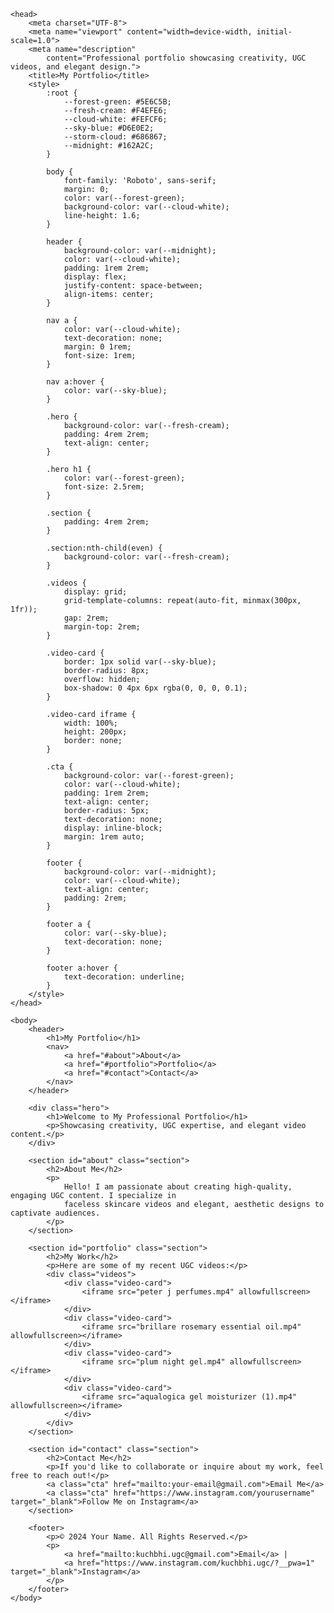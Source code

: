 <!DOCTYPE html>
<html lang="en">

    <head>
        <meta charset="UTF-8">
        <meta name="viewport" content="width=device-width, initial-scale=1.0">
        <meta name="description"
            content="Professional portfolio showcasing creativity, UGC videos, and elegant design.">
        <title>My Portfolio</title>
        <style>
            :root {
                --forest-green: #5E6C5B;
                --fresh-cream: #F4EFE6;
                --cloud-white: #FEFCF6;
                --sky-blue: #D6E0E2;
                --storm-cloud: #686867;
                --midnight: #162A2C;
            }

            body {
                font-family: 'Roboto', sans-serif;
                margin: 0;
                color: var(--forest-green);
                background-color: var(--cloud-white);
                line-height: 1.6;
            }

            header {
                background-color: var(--midnight);
                color: var(--cloud-white);
                padding: 1rem 2rem;
                display: flex;
                justify-content: space-between;
                align-items: center;
            }

            nav a {
                color: var(--cloud-white);
                text-decoration: none;
                margin: 0 1rem;
                font-size: 1rem;
            }

            nav a:hover {
                color: var(--sky-blue);
            }

            .hero {
                background-color: var(--fresh-cream);
                padding: 4rem 2rem;
                text-align: center;
            }

            .hero h1 {
                color: var(--forest-green);
                font-size: 2.5rem;
            }

            .section {
                padding: 4rem 2rem;
            }

            .section:nth-child(even) {
                background-color: var(--fresh-cream);
            }

            .videos {
                display: grid;
                grid-template-columns: repeat(auto-fit, minmax(300px, 1fr));
                gap: 2rem;
                margin-top: 2rem;
            }

            .video-card {
                border: 1px solid var(--sky-blue);
                border-radius: 8px;
                overflow: hidden;
                box-shadow: 0 4px 6px rgba(0, 0, 0, 0.1);
            }

            .video-card iframe {
                width: 100%;
                height: 200px;
                border: none;
            }

            .cta {
                background-color: var(--forest-green);
                color: var(--cloud-white);
                padding: 1rem 2rem;
                text-align: center;
                border-radius: 5px;
                text-decoration: none;
                display: inline-block;
                margin: 1rem auto;
            }

            footer {
                background-color: var(--midnight);
                color: var(--cloud-white);
                text-align: center;
                padding: 2rem;
            }

            footer a {
                color: var(--sky-blue);
                text-decoration: none;
            }

            footer a:hover {
                text-decoration: underline;
            }
        </style>
    </head>

    <body>
        <header>
            <h1>My Portfolio</h1>
            <nav>
                <a href="#about">About</a>
                <a href="#portfolio">Portfolio</a>
                <a href="#contact">Contact</a>
            </nav>
        </header>

        <div class="hero">
            <h1>Welcome to My Professional Portfolio</h1>
            <p>Showcasing creativity, UGC expertise, and elegant video content.</p>
        </div>

        <section id="about" class="section">
            <h2>About Me</h2>
            <p>
                Hello! I am passionate about creating high-quality, engaging UGC content. I specialize in
                faceless skincare videos and elegant, aesthetic designs to captivate audiences.
            </p>
        </section>

        <section id="portfolio" class="section">
            <h2>My Work</h2>
            <p>Here are some of my recent UGC videos:</p>
            <div class="videos">
                <div class="video-card">
                    <iframe src="peter j perfumes.mp4" allowfullscreen></iframe>
                </div>
                <div class="video-card">
                    <iframe src="brillare rosemary essential oil.mp4" allowfullscreen></iframe>
                </div>
                <div class="video-card">
                    <iframe src="plum night gel.mp4" allowfullscreen></iframe>
                </div>
                <div class="video-card">
                    <iframe src="aqualogica gel moisturizer (1).mp4" allowfullscreen></iframe>
                </div>
            </div>
        </section>

        <section id="contact" class="section">
            <h2>Contact Me</h2>
            <p>If you'd like to collaborate or inquire about my work, feel free to reach out!</p>
            <a class="cta" href="mailto:your-email@gmail.com">Email Me</a>
            <a class="cta" href="https://www.instagram.com/yourusername" target="_blank">Follow Me on Instagram</a>
        </section>

        <footer>
            <p>© 2024 Your Name. All Rights Reserved.</p>
            <p>
                <a href="mailto:kuchbhi.ugc@gmail.com">Email</a> |
                <a href="https://www.instagram.com/kuchbhi.ugc/?__pwa=1" target="_blank">Instagram</a>
            </p>
        </footer>
    </body>

</html>
